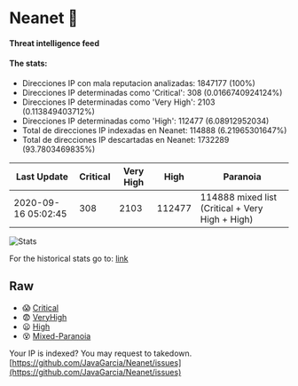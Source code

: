 # Neanet :hocho:
#### Threat intelligence feed
#### The stats:

- Direcciones IP con mala reputacion analizadas: 1847177 (100%)
- Direcciones IP determinadas como 'Critical':  308 (0.0166740924124%)
- Direcciones IP determinadas como 'Very High':  2103 (0.113849403712%)
- Direcciones IP determinadas como 'High':  112477 (6.08912952034)
- Total de direcciones IP indexadas en Neanet:  114888 (6.21965301647%)
- Total de direcciones IP descartadas en Neanet:  1732289 (93.7803469835%)

| Last Update | Critical | Very High | High | Paranoia |
| --- | --- | --- | --- | --- |
| 2020-09-16 05:02:45 | 308 | 2103 | 112477 | 114888 mixed list (Critical + Very High + High)|

![Stats](https://docs.google.com/spreadsheets/d/e/2PACX-1vSnaNMIXVabIpDJjufMlzH7poXnshF3mgd8Is1g9ytUEzVsP5my4Trn8f-xkoLLQ38xpL3HtmUexLo6/pubchart?oid=501124687&format=image)

For the historical stats go to: [link](/stats.csv)
## Raw
- :scream: [Critical](https://raw.githubusercontent.com/JavaGarcia/Neanet/master/blacklists/neanet_critical.txt)
- :fearful: [VeryHigh](https://raw.githubusercontent.com/JavaGarcia/Neanet/master/blacklists/neanet_veryHigh.txtt)
- :frowning: [High](https://raw.githubusercontent.com/JavaGarcia/Neanet/master/blacklists/neanet_high.txt)
- :dizzy_face: [Mixed-Paranoia](https://raw.githubusercontent.com/JavaGarcia/Neanet/master/blacklists/neanet_all.txt)


Your IP is indexed? You may request to takedown. [https://github.com/JavaGarcia/Neanet/issues](https://github.com/JavaGarcia/Neanet/issues)





















































































































































































































































































































































































































































































































































































































































































































































































































































